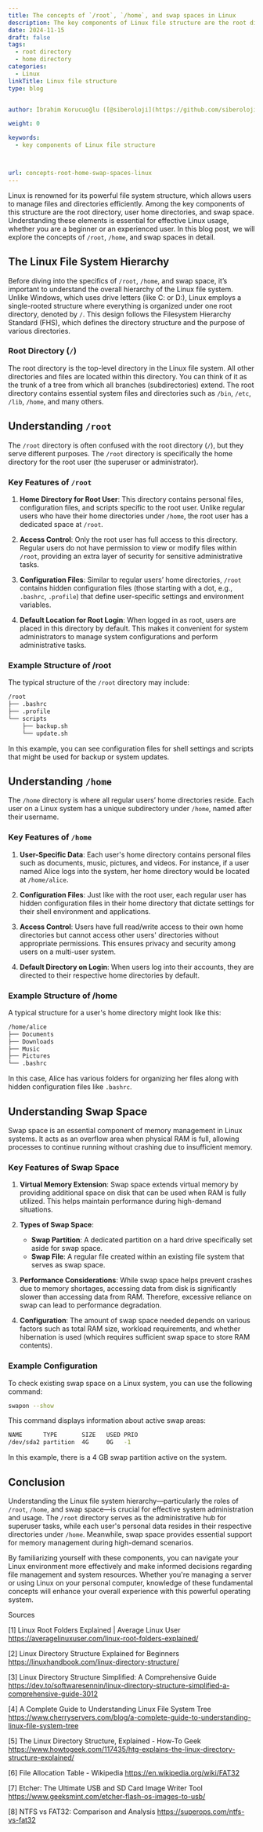 ```yaml
---
title: The concepts of `/root`, `/home`, and swap spaces in Linux
description: The key components of Linux file structure are the root directory, user home directories, and swap space.
date: 2024-11-15
draft: false
tags:
  - root directory
  - home directory
categories:
  - Linux
linkTitle: Linux file structure
type: blog


author: İbrahim Korucuoğlu ([@siberoloji](https://github.com/siberoloji))

weight: 0

keywords:
  - key components of Linux file structure



url: concepts-root-home-swap-spaces-linux
---
```

Linux is renowned for its powerful file system structure, which allows users to manage files and directories efficiently. Among the key components of this structure are the root directory, user home directories, and swap space. Understanding these elements is essential for effective Linux usage, whether you are a beginner or an experienced user. In this blog post, we will explore the concepts of `/root`, `/home`, and swap spaces in detail.

## The Linux File System Hierarchy

Before diving into the specifics of `/root`, `/home`, and swap space, it’s important to understand the overall hierarchy of the Linux file system. Unlike Windows, which uses drive letters (like C: or D:), Linux employs a single-rooted structure where everything is organized under one root directory, denoted by `/`. This design follows the Filesystem Hierarchy Standard (FHS), which defines the directory structure and the purpose of various directories.

### Root Directory (`/`)

The root directory is the top-level directory in the Linux file system. All other directories and files are located within this directory. You can think of it as the trunk of a tree from which all branches (subdirectories) extend. The root directory contains essential system files and directories such as `/bin`, `/etc`, `/lib`, `/home`, and many others.

## Understanding `/root`

The `/root` directory is often confused with the root directory (`/`), but they serve different purposes. The `/root` directory is specifically the home directory for the root user (the superuser or administrator).

### Key Features of `/root`

1. **Home Directory for Root User**: This directory contains personal files, configuration files, and scripts specific to the root user. Unlike regular users who have their home directories under `/home`, the root user has a dedicated space at `/root`.

2. **Access Control**: Only the root user has full access to this directory. Regular users do not have permission to view or modify files within `/root`, providing an extra layer of security for sensitive administrative tasks.

3. **Configuration Files**: Similar to regular users’ home directories, `/root` contains hidden configuration files (those starting with a dot, e.g., `.bashrc`, `.profile`) that define user-specific settings and environment variables.

4. **Default Location for Root Login**: When logged in as root, users are placed in this directory by default. This makes it convenient for system administrators to manage system configurations and perform administrative tasks.

### Example Structure of /root

The typical structure of the `/root` directory may include:

```bash
/root
├── .bashrc
├── .profile
└── scripts
    ├── backup.sh
    └── update.sh
```

In this example, you can see configuration files for shell settings and scripts that might be used for backup or system updates.

## Understanding `/home`

The `/home` directory is where all regular users’ home directories reside. Each user on a Linux system has a unique subdirectory under `/home`, named after their username.

### Key Features of `/home`

1. **User-Specific Data**: Each user's home directory contains personal files such as documents, music, pictures, and videos. For instance, if a user named Alice logs into the system, her home directory would be located at `/home/alice`.

2. **Configuration Files**: Just like with the root user, each regular user has hidden configuration files in their home directory that dictate settings for their shell environment and applications.

3. **Access Control**: Users have full read/write access to their own home directories but cannot access other users' directories without appropriate permissions. This ensures privacy and security among users on a multi-user system.

4. **Default Directory on Login**: When users log into their accounts, they are directed to their respective home directories by default.

### Example Structure of /home

A typical structure for a user's home directory might look like this:

```bash
/home/alice
├── Documents
├── Downloads
├── Music
├── Pictures
└── .bashrc
```

In this case, Alice has various folders for organizing her files along with hidden configuration files like `.bashrc`.

## Understanding Swap Space

Swap space is an essential component of memory management in Linux systems. It acts as an overflow area when physical RAM is full, allowing processes to continue running without crashing due to insufficient memory.

### Key Features of Swap Space

1. **Virtual Memory Extension**: Swap space extends virtual memory by providing additional space on disk that can be used when RAM is fully utilized. This helps maintain performance during high-demand situations.

2. **Types of Swap Space**:
   - **Swap Partition**: A dedicated partition on a hard drive specifically set aside for swap space.
   - **Swap File**: A regular file created within an existing file system that serves as swap space.

3. **Performance Considerations**: While swap space helps prevent crashes due to memory shortages, accessing data from disk is significantly slower than accessing data from RAM. Therefore, excessive reliance on swap can lead to performance degradation.

4. **Configuration**: The amount of swap space needed depends on various factors such as total RAM size, workload requirements, and whether hibernation is used (which requires sufficient swap space to store RAM contents).

### Example Configuration

To check existing swap space on a Linux system, you can use the following command:

```bash
swapon --show
```

This command displays information about active swap areas:

```bash
NAME      TYPE       SIZE   USED PRIO
/dev/sda2 partition  4G     0G   -1
```

In this example, there is a 4 GB swap partition active on the system.

## Conclusion

Understanding the Linux file system hierarchy—particularly the roles of `/root`, `/home`, and swap space—is crucial for effective system administration and usage. The `/root` directory serves as the administrative hub for superuser tasks, while each user's personal data resides in their respective directories under `/home`. Meanwhile, swap space provides essential support for memory management during high-demand scenarios.

By familiarizing yourself with these components, you can navigate your Linux environment more effectively and make informed decisions regarding file management and system resources. Whether you're managing a server or using Linux on your personal computer, knowledge of these fundamental concepts will enhance your overall experience with this powerful operating system.

Sources

[1] Linux Root Folders Explained | Average Linux User <https://averagelinuxuser.com/linux-root-folders-explained/>

[2] Linux Directory Structure Explained for Beginners <https://linuxhandbook.com/linux-directory-structure/>

[3] Linux Directory Structure Simplified: A Comprehensive Guide <https://dev.to/softwaresennin/linux-directory-structure-simplified-a-comprehensive-guide-3012>

[4] A Complete Guide to Understanding Linux File System Tree <https://www.cherryservers.com/blog/a-complete-guide-to-understanding-linux-file-system-tree>

[5] The Linux Directory Structure, Explained - How-To Geek <https://www.howtogeek.com/117435/htg-explains-the-linux-directory-structure-explained/>

[6] File Allocation Table - Wikipedia <https://en.wikipedia.org/wiki/FAT32>

[7] Etcher: The Ultimate USB and SD Card Image Writer Tool <https://www.geeksmint.com/etcher-flash-os-images-to-usb/>

[8] NTFS vs FAT32: Comparison and Analysis <https://superops.com/ntfs-vs-fat32>
